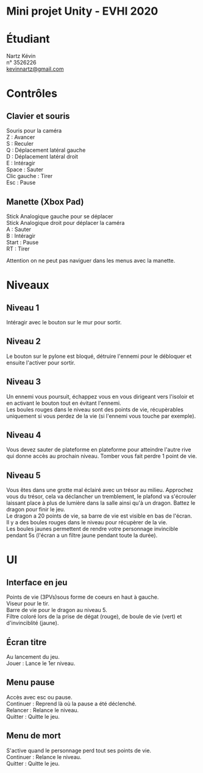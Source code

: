 # Mini projet Unity - EVHI 2020

# Étudiant

Nartz Kévin  
n° 3526226  
kevinnartz@gmail.com

# Contrôles

## Clavier et souris
Souris pour la caméra  
Z : Avancer  
S : Reculer  
Q : Déplacement latéral gauche  
D : Déplacement latéral droit  
E : Intéragir  
Space : Sauter  
Clic gauche : Tirer  
Esc : Pause  

## Manette (Xbox Pad)
Stick Analogique gauche pour se déplacer  
Stick Analogique droit pour déplacer la caméra  
A : Sauter  
B : Intéragir  
Start : Pause  
RT : Tirer  
  
Attention on ne peut pas naviguer dans les menus avec la manette.

# Niveaux

## Niveau 1
Intéragir avec le bouton sur le mur pour sortir.

## Niveau 2
Le bouton sur le pylone est bloqué, détruire l'ennemi pour le débloquer et ensuite l'activer pour sortir.

## Niveau 3
Un ennemi vous poursuit, échappez vous en vous dirigeant vers l'isoloir et en activant le bouton tout en évitant l'ennemi.  
Les boules rouges dans le niveau sont des points de vie, récupèrables uniquement si vous perdez de la vie (si l'ennemi vous touche par exemple).

## Niveau 4
Vous devez sauter de plateforme en plateforme pour atteindre l'autre rive qui donne accès au prochain niveau.
Tomber vous fait perdre 1 point de vie.

## Niveau 5
Vous êtes dans une grotte mal éclairé avec un trésor au milieu. Approchez vous du trésor, cela va déclancher un tremblement, le plafond va s'écrouler laissant place à plus de lumière dans la salle ainsi qu'à un dragon. Battez le dragon pour finir le jeu.  
Le dragon a 20 points de vie, sa barre de vie est visible en bas de l'écran.  
Il y a des boules rouges dans le niveau pour récupèrer de la vie.  
Les boules jaunes permettent de rendre votre personnage invincible pendant 5s (l'écran a un filtre jaune pendant toute la durée).

# UI
## Interface en jeu
Points de vie (3PVs)sous forme de coeurs en haut à gauche.  
Viseur pour le tir.  
Barre de vie pour le dragon au niveau 5.  
Filtre coloré lors de la prise de dégat (rouge), de boule de vie (vert) et d'invinciblité (jaune).

## Écran titre
Au lancement du jeu.  
Jouer : Lance le 1er niveau.

## Menu pause
Accès avec esc ou pause.  
Continuer : Reprend là où la pause a été déclenché.  
Relancer : Relance le niveau.  
Quitter : Quitte le jeu.

## Menu de mort
S'active quand le personnage perd tout ses points de vie.  
Continuer : Relance le niveau.  
Quitter : Quitte le jeu.
